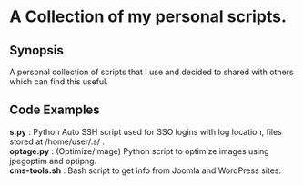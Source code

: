 # A Collection of my personal scripts.

## Synopsis

A personal collection of scripts that I use and decided to shared with others which can find this useful.

## Code Examples

**s.py** : Python Auto SSH script used for SSO logins with log location, files stored at /home/user/.s/ .<br>
**optage.py** : (Optimize/Image) Python script to optimize images using jpegoptim and optipng. <br>
**cms-tools.sh** : Bash script to get info from Joomla and WordPress sites. <br>
